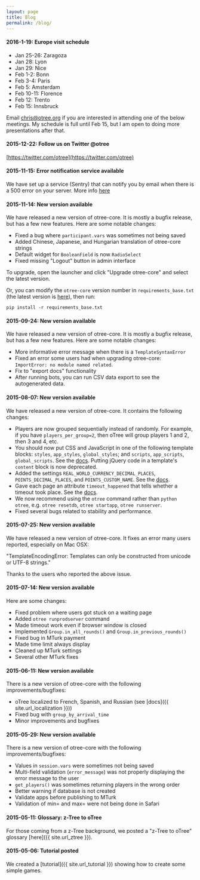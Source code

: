 ```yaml
---
layout: page
title: Blog
permalink: /blog/
---
```


#### 2016-1-19: Europe visit schedule

- Jan 25-26: Zaragoza
- Jan 28: Lyon
- Jan 29: Nice
- Feb 1-2: Bonn
- Feb 3-4: Paris
- Feb 5: Amsterdam
- Feb 10-11: Florence
- Feb 12: Trento
- Feb 15: Innsbruck

Email chris@otree.org if you are interested in attending one of the below meetings.
My schedule is full until Feb 15, but I am open to doing more presentations after that.


#### 2015-12-22: Follow us on Twitter @otree

[https://twitter.com/otree](https://twitter.com/otree)

#### 2015-11-15: Error notification service available

We have set up a service (Sentry) that can notify you by email when there is a 500 error on your server.
More info [here](http://otree.readthedocs.org/en/latest/server.html#sentry)

#### 2015-11-14: New version available

We have released a new version of otree-core. It is mostly a bugfix release, but has a few new features.
Here are some notable changes:

* Fixed a bug where `participant.vars` was sometimes not being saved
* Added Chinese, Japanese, and Hungarian translation of otree-core strings
* Default widget for `BooleanField` is now `RadioSelect`
* Fixed missing "Logout" button in admin interface

To upgrade, open the launcher and click "Upgrade otree-core" and select the latest version.

Or, you can modify the `otree-core` version number in `requirements_base.txt` (the
latest version is
[here](https://github.com/oTree-org/oTree/blob/master/requirements_base.txt)),
then run:

```
pip install -r requirements_base.txt
```


#### 2015-09-24: New version available

We have released a new version of otree-core. It is mostly a bugfix release, but has a few new features.
Here are some notable changes:

* More informative error message when there is a `TemplateSyntaxError`
* Fixed an error some users had when upgrading otree-core: `ImportError: no module named related`.
* Fix to "export docs" functionality
* After running bots, you can run CSV data export to see the autogenerated data.


#### 2015-08-07: New version available

We have released a new version of otree-core. It contains the following changes:

* Players are now grouped sequentially instead of randomly. For example, if you have `players_per_group=2`, then oTree will group players 1 and 2, then 3 and 4, etc.
* You should now put CSS and JavaScript in one of the following template blocks: `styles`, `app_styles`, `global_styles`; and `scripts`, `app_scripts`, `global_scripts`. See the [docs](http://otree.readthedocs.org/en/latest/templates.html#javascript-and-css). Putting jQuery code in a template's `content` block is now deprecated.
* Added the settings `REAL_WORLD_CURRENCY_DECIMAL_PLACES`, `POINTS_DECIMAL_PLACES`, and `POINTS_CUSTOM_NAME`. See the [docs](http://otree.readthedocs.org/en/latest/money.html#points-i-e-experimental-currency).
* Gave each page an attribute `timeout_happened` that tells whether a timeout took place. See the [docs](http://otree.readthedocs.org/en/latest/views.html#timeout-happened).
* We now recommend using the `otree` command rather than `python otree`, e.g. `otree resetdb`, `otree startapp`, `otree runserver`.
* Fixed several bugs related to stability and performance.


#### 2015-07-25: New version available

We have released a new version of otree-core. It fixes an error many users reported, especially on Mac OSX:

"TemplateEncodingError: Templates can only be constructed from unicode or UTF-8 strings."


Thanks to the users who reported the above issue.


#### 2015-07-14: New version available

Here are some changes:

* Fixed problem where users got stuck on a waiting page
* Added `otree runprodserver` command
* Made timeout work even if browser window is closed
* Implemented `Group.in_all_rounds()` and `Group.in_previous_rounds()`
* Fixed bug in MTurk payment
* Made time limit always display
* Cleaned up MTurk settings
* Several other MTurk fixes


#### 2015-06-11: New version available

There is a new version of otree-core with the following improvements/bugfixes:

* oTree localized to French, Spanish, and Russian (see [docs]({{ site.url_localization }}))
* Fixed bug with `group_by_arrival_time`
* Minor improvements and bugfixes


#### 2015-05-29: New version available

There is a new version of otree-core with the following improvements/bugfixes:

* Values in `session.vars` were sometimes not being saved
* Multi-field validation (`error_message`) was not properly displaying the error message to the user
* `get_players()` was sometimes returning players in the wrong order
* Better warning if database is not created
* Validate apps before publishing to MTurk
* Validation of min= and max= were not being done in Safari


#### 2015-05-11: Glossary: z-Tree to oTree

For those coming from a z-Tree background, we posted a "z-Tree to oTree" glossary [here]({{ site.url_ztree }}).

#### 2015-05-06: Tutorial posted

We created a [tutorial]({{ site.url_tutorial }}) showing how to create some simple games.